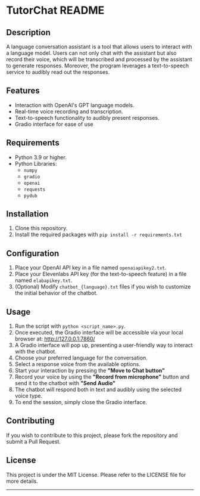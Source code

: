 # TutorChat README

## Description

A language conversation assistant is a tool that allows users to interact with a language model. 
Users can not only chat with the assistant but also record their voice, 
which will be transcribed and processed by the assistant to generate responses. 
Moreover, the program leverages a text-to-speech service to audibly read out the responses.

## Features

- Interaction with OpenAI's GPT language models.
- Real-time voice recording and transcription.
- Text-to-speech functionality to audibly present responses.
- Gradio interface for ease of use

## Requirements

- Python 3.9 or higher.
- Python Libraries:
  - `numpy`
  - `gradio`
  - `openai`
  - `requests`
  - `pydub`

## Installation

1. Clone this repository.
2. Install the required packages with `pip install -r requirements.txt`

## Configuration

1. Place your OpenAI API key in a file named `openaiapikey2.txt`.
2. Place your Elevenlabs API key (for the text-to-speech feature) in a file named `elabapikey.txt`.
3. (Optional) Modify `chatbot_{language}.txt` files if you wish to customize the initial behavior of the chatbot.

## Usage

1. Run the script with `python <script_name>.py`.
2. Once executed, the Gradio interface will be accessible via your local browser at: http://127.0.0.1:7860/
3. A Gradio interface will pop up, presenting a user-friendly way to interact with the chatbot.
4. Choose your preferred language for the conversation.
5. Select a response voice from the available options.
6. Start your interaction by pressing the **"Move to Chat button"**
7. Record your voice by using the **"Record from microphone"** button and send it to the chatbot with **"Send Audio"**
8. The chatbot will respond both in text and audibly using the selected voice type.
9. To end the session, simply close the Gradio interface.

## Contributing

If you wish to contribute to this project, please fork the repository and submit a Pull Request.

## License

This project is under the MIT License. Please refer to the LICENSE file for more details.

---